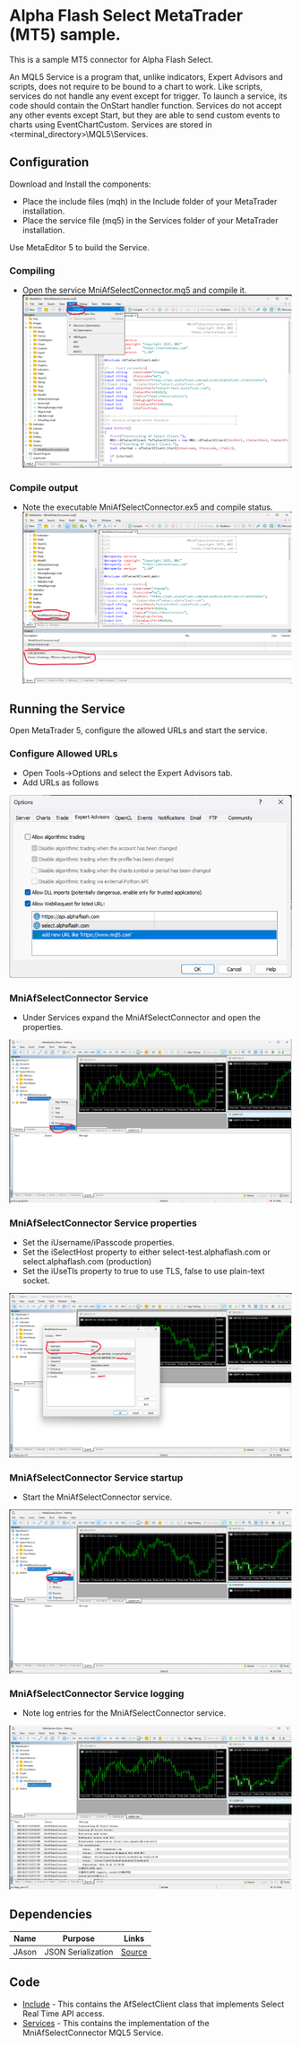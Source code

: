 # Alpha Flash Select MetaTrader (MT5) sample.

This is a sample MT5 connector for Alpha Flash Select.

An MQL5 Service is a program that, unlike indicators, Expert Advisors and scripts, does not require to be bound to a chart to work. Like scripts, services do not handle any event except for trigger. To launch a service, its code should contain the OnStart handler function. Services do not accept any other events except Start, but they are able to send custom events to charts using EventChartCustom. Services are stored in <terminal_directory>\MQL5\Services.

## Configuration

Download and Install the components: 
* Place the include files (mqh) in the Include folder of your MetaTrader installation.
* Place the service file (mq5) in the Services folder of your MetaTrader installation.

Use MetaEditor 5 to build the Service.

### Compiling
* Open the service MniAfSelectConnector.mq5 and compile it.
![compile](images/mt5-compile-1.png)

### Compile output
* Note the executable MniAfSelectConnector.ex5 and compile status.
![compile output](images/mt5-compile-2.png)

## Running the Service

Open MetaTrader 5, configure the allowed URLs and start the service.

### Configure Allowed URLs
* Open Tools->Options and select the Expert Advisors tab.
* Add URLs as follows

![Configure Allowed URLs](images/mt5-options-urls.png)

### MniAfSelectConnector Service
* Under Services expand the MniAfSelectConnector and open the properties.

![MniAfSelectConnector Service](images/mt5-service-1.png)

### MniAfSelectConnector Service properties
* Set the iUsername/iPasscode properties.
* Set the iSelectHost property to either select-test.alphaflash.com or select.alphaflash.com (production)
* Set the iUseTls property to true to use TLS, false to use plain-text socket.

![MniAfSelectConnector Service properties](images/mt5-service-2.png)

### MniAfSelectConnector Service startup
* Start the MniAfSelectConnector service.

![MniAfSelectConnector Service startup](images/mt5-service-3.png)

### MniAfSelectConnector Service logging
* Note log entries for the MniAfSelectConnector service.

![MniAfSelectConnector Service logging](images/mt5-service-4.png)


## Dependencies

| Name               | Purpose               | Links
|--------------------| --                    | --
| JAson              | JSON Serialization    | [Source](https://www.mql5.com/en/code/13663)

## Code

* [Include](Include) - This contains the AfSelectClient class that implements Select Real Time API access.
* [Services](Services) - This contains the implementation of the MniAfSelectConnector MQL5 Service.
